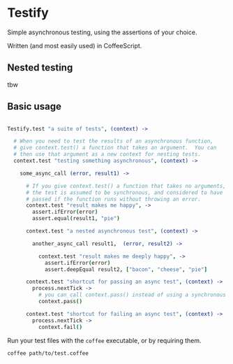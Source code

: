 # Testify

Simple asynchronous testing, using the assertions of your choice.

Written (and most easily used) in CoffeeScript.


## Nested testing

tbw

## Basic usage

```coffee

Testify.test "a suite of tests", (context) ->

  # When you need to test the results of an asynchronous function,
  # give context.test() a function that takes an argument.  You can
  # then use that argument as a new context for nesting tests.
  context.test "testing something asynchronous", (context) ->

    some_async_call (error, result1) ->

      # If you give context.test() a function that takes no arguments,
      # the test is assumed to be synchronous, and considered to have
      # passed if the function runs without throwing an error.
      context.test "result makes me happy", ->
        assert.ifError(error)
        assert.equal(result1, "pie")

      context.test "a nested asynchronous test", (context) ->

        another_async_call result1,  (error, result2) ->

          context.test "result makes me deeply happy", ->
            assert.ifError(error)
            assert.deepEqual result2, ["bacon", "cheese", "pie"]

      context.test "shortcut for passing an async test", (context) ->
        process.nextTick ->
          # you can call context.pass() instead of using a synchronous test
          context.pass()

      context.test "shortcut for failing an async test", (context) ->
        process.nextTick ->
          context.fail()

```

Run your test files with the `coffee` executable, or by requiring them.

    coffee path/to/test.coffee

